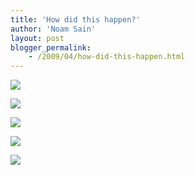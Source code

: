 ```yaml
---
title: 'How did this happen?'
author: 'Noam Sain'
layout: post
blogger_permalink:
    - /2009/04/how-did-this-happen.html
---
```


[![](http://4.bp.blogspot.com/_8aN4krk1nsk/SyD7iVokw4I/AAAAAAAAATY/kgSujHZMXN4/s400/image002.jpg)](http://4.bp.blogspot.com/_8aN4krk1nsk/SyD7iVokw4I/AAAAAAAAATY/kgSujHZMXN4/s1600-h/image002.jpg)

[![](http://2.bp.blogspot.com/_8aN4krk1nsk/SyD7iKBbYeI/AAAAAAAAATQ/i2vniucgrt8/s400/image004.jpg)](http://2.bp.blogspot.com/_8aN4krk1nsk/SyD7iKBbYeI/AAAAAAAAATQ/i2vniucgrt8/s1600-h/image004.jpg)

[![](http://4.bp.blogspot.com/_8aN4krk1nsk/SyD7hqsfN9I/AAAAAAAAATI/03qfNSx9LTQ/s400/image005.jpg)](http://4.bp.blogspot.com/_8aN4krk1nsk/SyD7hqsfN9I/AAAAAAAAATI/03qfNSx9LTQ/s1600-h/image005.jpg)

[![](http://1.bp.blogspot.com/_8aN4krk1nsk/SyD7he-hCKI/AAAAAAAAATA/7lbACRoj0TI/s400/image007.jpg)](http://1.bp.blogspot.com/_8aN4krk1nsk/SyD7he-hCKI/AAAAAAAAATA/7lbACRoj0TI/s1600-h/image007.jpg)

[![](http://1.bp.blogspot.com/_8aN4krk1nsk/SyD7g9uL9vI/AAAAAAAAAS4/elEoaV20uWo/s400/image008.jpg)](http://1.bp.blogspot.com/_8aN4krk1nsk/SyD7g9uL9vI/AAAAAAAAAS4/elEoaV20uWo/s1600-h/image008.jpg)